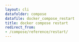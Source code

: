 ```yaml
---
layout: cli
datafolder: compose
datafile: docker_compose_restart
title: docker compose restart
redirect_from:
- /compose/reference/restart/
---
```


